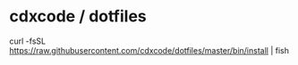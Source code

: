 # cdxcode / dotfiles

 curl -fsSL https://raw.githubusercontent.com/cdxcode/dotfiles/master/bin/install | fish
